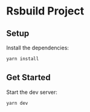# Rsbuild Project

## Setup

Install the dependencies:

```bash
yarn install
```

## Get Started

Start the dev server:

```bash
yarn dev
```


